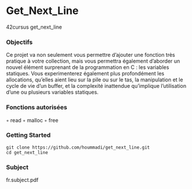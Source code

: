 # Get_Next_Line
42cursus get_next_line


### Objectifs

Ce projet va non seulement vous permettre d’ajouter une fonction très pratique à votre collection, mais vous permettra également d’aborder un nouvel élément surprenant de la programmation en C : les variables statiques. Vous experimenterez également plus profondément les allocations, qu’elles aient lieu sur la pile ou sur le tas, la manipulation et le cycle de vie d’un buffer, et la complexité inattendue qu’implique l’utilisation d’une ou plusieurs variables statiques.

### Fonctions autorisées

◦ read ◦ malloc ◦ free


### Getting Started

```
git clone https://github.com/hoummadi/get_next_line.git
cd get_next_line
```

### Subject

fr.subject.pdf
